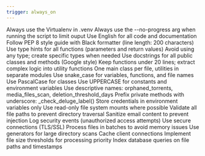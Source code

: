 ```yaml
---
trigger: always_on
---
```


Always use the Virtualenv in .venv
Always use the --no-progress arg when running the script to limit ouput
Use English for all code and documentation
Follow PEP 8 style guide with Black formatter (line length: 200 characters)
Use type hints for all functions (parameters and return values)
Avoid using any type; create specific types when needed
Use docstrings for all public classes and methods (Google style)
Keep functions under 20 lines; extract complex logic into utility functions
One main class per file, utilities in separate modules
Use snake_case for variables, functions, and file names
Use PascalCase for classes
Use UPPERCASE for constants and environment variables
Use descriptive names: orphaned_torrents, media_files_scan, deletion_threshold_days
Prefix private methods with underscore: _check_deluge_label()
Store credentials in environment variables only
Use read-only file system mounts where possible
Validate all file paths to prevent directory traversal
Sanitize email content to prevent injection
Log security events (unauthorized access attempts)
Use secure connections (TLS/SSL)
Process files in batches to avoid memory issues
Use generators for large directory scans
Cache client connections
Implement file size thresholds for processing priority
Index database queries on file paths and timestamps